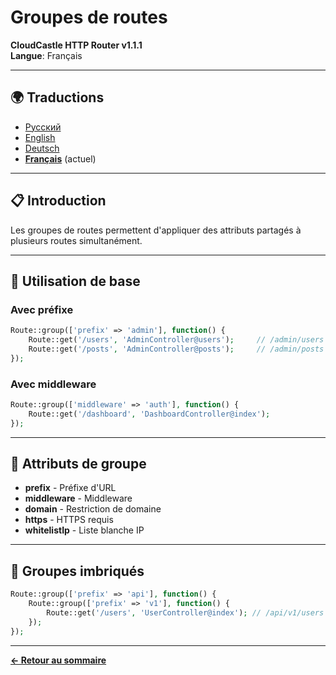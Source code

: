 # Groupes de routes

**CloudCastle HTTP Router v1.1.1**  
**Langue**: Français

---

## 🌍 Traductions

- [Русский](../../ru/documentation/route-groups.md)
- [English](../../en/documentation/route-groups.md)
- [Deutsch](../../de/documentation/route-groups.md)
- **[Français](route-groups.md)** (actuel)

---

## 📋 Introduction

Les groupes de routes permettent d'appliquer des attributs partagés à plusieurs routes simultanément.

---

## 🔧 Utilisation de base

### Avec préfixe

```php
Route::group(['prefix' => 'admin'], function() {
    Route::get('/users', 'AdminController@users');     // /admin/users
    Route::get('/posts', 'AdminController@posts');     // /admin/posts
});
```

### Avec middleware

```php
Route::group(['middleware' => 'auth'], function() {
    Route::get('/dashboard', 'DashboardController@index');
});
```

---

## 🎨 Attributs de groupe

- **prefix** - Préfixe d'URL
- **middleware** - Middleware
- **domain** - Restriction de domaine
- **https** - HTTPS requis
- **whitelistIp** - Liste blanche IP

---

## 🔄 Groupes imbriqués

```php
Route::group(['prefix' => 'api'], function() {
    Route::group(['prefix' => 'v1'], function() {
        Route::get('/users', 'UserController@index'); // /api/v1/users
    });
});
```

---

**[← Retour au sommaire](README.md)**

